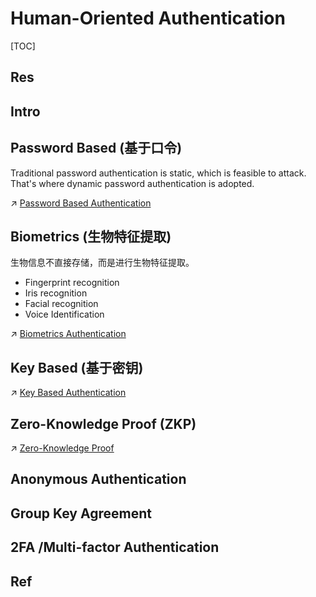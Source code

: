 # Human-Oriented Authentication

[TOC]



## Res


## Intro



## Password Based (基于口令)
Traditional password authentication is static, which is feasible to attack. That's where dynamic password authentication is adopted. 

↗ [Password Based Authentication](Password%20Based%20Authentication/Password%20Based%20Authentication.md)



## Biometrics (生物特征提取)
生物信息不直接存储，而是进行生物特征提取。

- Fingerprint recognition
- Iris recognition
- Facial recognition
- Voice Identification

↗ [Biometrics Authentication](Biometrics%20Authentication/Biometrics%20Authentication.md)



## Key Based (基于密钥)
↗ [Key Based Authentication](Key%20Based%20Authentication/Key%20Based%20Authentication.md)



## Zero-Knowledge Proof (ZKP)
↗ [Zero-Knowledge Proof](Zero-Knowledge%20Proof/Zero-Knowledge%20Proof.md)



## Anonymous Authentication



## Group Key Agreement


## 2FA /Multi-factor Authentication





## Ref

